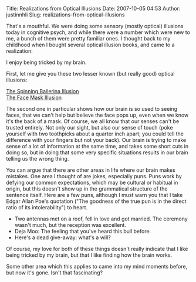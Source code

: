 Title: Realizations from Optical Illusions
Date: 2007-10-05 04:53
Author: justinnhli
Slug: realizations-from-optical-illusions

That's a mouthful. We were doing some sensory (mostly optical) illusions
today in cognitive psych, and while there were a number which were new
to me, a bunch of them were pretty familiar ones. I thought back to my
childhood when I bought several optical illusion books, and came to a
realization:

I enjoy being tricked by my brain.

First, let me give you these two lesser known (but really good) optical
illusions:

[The Spinning Ballerina
Illusion](http://alvinology.wordpress.com/2007/07/25/the-spinning-silhouette-optical-illusion/)  
[The Face Mask Illusion](http://www.youtube.com/watch?v=m-00PPTHfn8)

The second one in particular shows how our brain is so used to seeing
faces, that we can't help but believe the face pops up, even when we
know it's the back of a mask. Of course, we all know that our senses
can't be trusted entirely. Not only our sight, but also our sense of
touch (poke yourself with two toothpicks about a quarter inch apart; you
could tell the difference with your fingers but not your back). Our
brain is trying to make sense of a lot of information at the same time,
and takes some short cuts in doing so, but in doing that some very
specific situations results in our brain telling us the wrong thing.

You can argue that there are other areas in life where our brain makes
mistakes. One area I thought of are jokes, especially puns. Puns work by
defying our common expectations, which may be cultural or habitual in
origin, but this doesn't show up in the grammatical structure of the
sentence itself. Here are a few puns, although I must warn you that I
take Edgar Allan Poe's quotation ("The goodness of the true pun is in
the direct ratio of its intolerability") to heart.

-   Two antennas met on a roof, fell in love and got married. The
    ceremony wasn't much, but the reception was excellent.
-   Deja Moo: The feeling that you've heard this bull before.
-   Here's a dead give-away: what's a will?

Of course, my love for both of these things doesn't really indicate that
I like being tricked by my brain, but that I like finding how the brain
works.

Some other area which this applies to came into my mind moments before,
but now it's gone. Isn't that fascinating?

